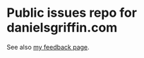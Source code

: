 # Public issues repo for danielsgriffin.com

See also [my feedback page](https://danielsgriffin.com/feedback.html).
